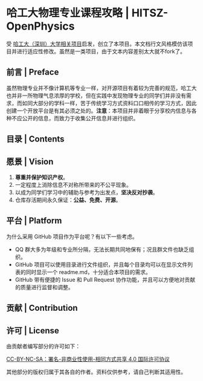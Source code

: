 # 哈工大物理专业课程攻略 | HITSZ-OpenPhysics

受 [哈工大（深圳）大学相关项目](https://github.com/HITSZ-OpenCS/HITSZ-OpenCS)启发，创立了本项目。本文档行文风格模仿该项目并进行适应性修改。虽然是一类项目，由于文本内容差别太大就不fork了。

## 前言 | Preface

虽然物理专业并不像计算机等专业一样，对开源项目有着较为完善的规范，哈工大也并非一所物理气息浓厚的学校，但在实践中发现物理专业的同学们并非没有需求，而如同大部分的学科一样，苦于传统学习方式资料口口相传的学习方式，因此创建一个开放平台是有其必须之处的。**注意**：本项目并非着眼于分享校内信息与各种不应公开的信息，而致力于收集公开信息并进行组织。

## 目录 | Contents

## 愿景 | Vision

1. **尊重并保护知识产权**。
2. 一定程度上消除信息不对称所带来的不公平现象。
3. 以成为同学们学习中的辅助与参考为出发点，**坚决反对抄袭**。
4. 仓库存活期间永久保证：**公益、免费、开源**。

## 平台 | Platform

为什么采用 GitHub 项目作为平台呢？有以下一些考虑。

- QQ 群大多为年级和专业所分隔，无法长期共同地保有；况且群文件也缺乏组织。
- GitHub 项目可以使用目录进行文件组织，并且每个目录均可以在显示文件列表的同时显示一个 readme.md，十分适合本项目的需求。
- GitHub 带有便捷的 Issue 和 Pull Request 协作功能，并且可以方便地对贡献的质量进行监督和调整。
  
## 贡献 | Contribution

## 许可 | License

由贡献者编写部分的许可如下：

[CC-BY-NC-SA：署名-非商业性使用-相同方式共享 4.0 国际许可协议](https://creativecommons.org/licenses/by-nc-sa/4.0/deed.zh)

其他部分的版权归属于其各自的作者。资料仅供参考，请自己判断其适用性。
